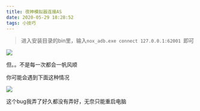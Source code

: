 ```yaml
---
title: 夜神模拟器连接AS
date: 2020-05-29 18:28:52
tags: 小技巧
---
```


> 进入安装目录的bin里，输入`nox_adb.exe connect 127.0.0.1:62001 `即可

<!--more-->


![](https://cdn.jsdelivr.net/gh/fushaolei/img/20200529183105.png)



但。。不是每一次都会一帆风顺

你可能会遇到下面这种情况

![](https://cdn.jsdelivr.net/gh/fushaolei/img/20200529231213.png)

这个bug我弄了好久都没有弄好，无奈只能重启电脑
